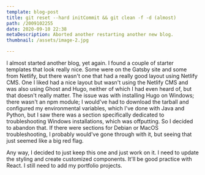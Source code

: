 ```yaml
---
template: blog-post
title: git reset --hard initCommit && git clean -f -d (almost)
path: /2009102255
date: 2020-09-10 22:38
metaDescription: Aborted another restarting another new blog.
thumbnail: /assets/image-2.jpg

---
```

I almost started another blog, yet again.  I found a couple of starter templates that look really nice.  Some were on the Gatsby site and some from Netlify, but there wasn't one that had a really good layout using Netlify CMS.  One I liked had a nice layout but wasn't using the Netlify CMS and was also using Ghost and Hugo, neither of which I had even heard of, but that doesn't really matter.  The issue was with installing Hugo on Windows; there wasn't an npm module; I would've had to download the tarball and configured my environmental variables, which I've done with Java and Python, but I saw there was a section specifically dedicated to troubleshooting Windows installations, which was offputting.  So I decided to abandon that. If there were sections for Debian or MacOS troubleshooting, I probably would've gone through with it, but seeing that just seemed like a big red flag.

Any way, I decided to just keep this one and just work on it.  I need to update the styling and create customized components.  It'll be good practice with React.  I still need to add my portfolio projects. 